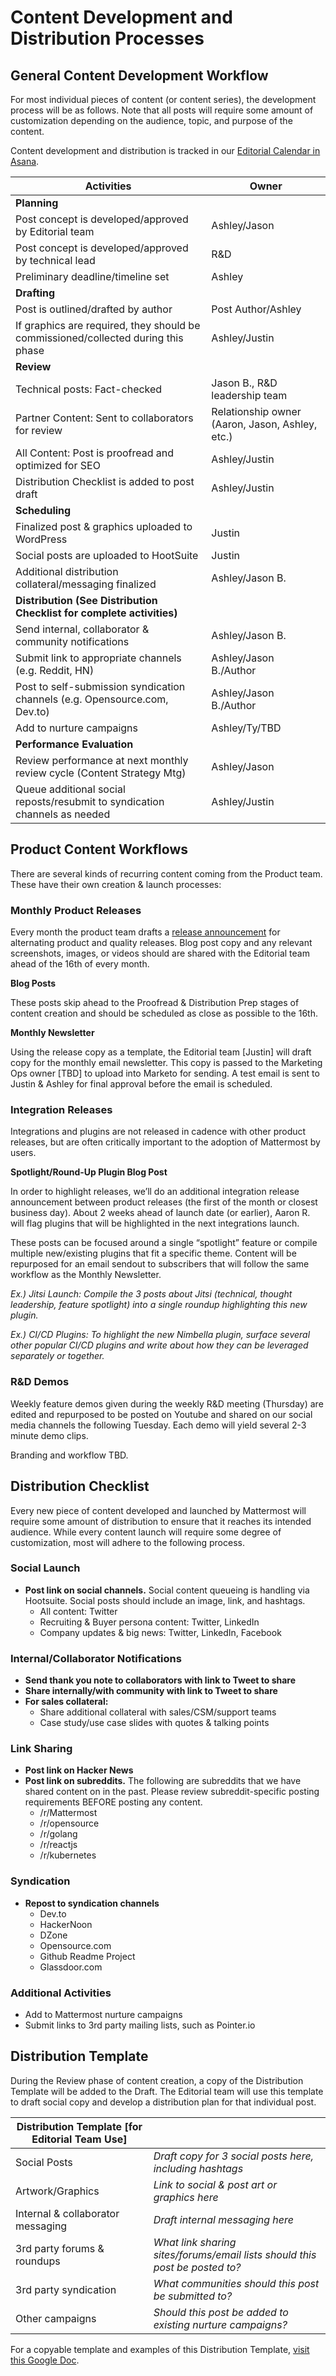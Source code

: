 # Content Development and Distribution Processes

## General Content Development Workflow

For most individual pieces of content (or content series), the development process will be as follows. Note that all posts will require some amount of customization depending on the audience, topic, and purpose of the content. 

Content development and distribution is tracked in our [Editorial Calendar in Asana](https://app.asana.com/0/1118354383664913/board). 

| Activities                                                                        | Owner                                           |
|-----------------------------------------------------------------------------------|-------------------------------------------------|
| **Planning**                                                                      |                                                 |
| Post concept is developed/approved by Editorial team                              | Ashley/Jason                                    |
| Post concept is developed/approved by technical lead                              | R&D                                             |
| Preliminary deadline/timeline set                                                 | Ashley                                          |
| **Drafting**                                                                      |                                                 |
| Post is outlined/drafted by author                                                | Post Author/Ashley                              |
| If graphics are required, they should be commissioned/collected during this phase | Ashley/Justin                                   |
| **Review**                                                                        |                                                 |
| Technical posts: Fact-checked                                                     | Jason B., R&D leadership team                   |
| Partner Content: Sent to collaborators for review                                 | Relationship owner (Aaron, Jason, Ashley, etc.) |
| All Content: Post is proofread and optimized for SEO                              | Ashley/Justin                                   |
| Distribution Checklist is added to post draft                                     | Ashley/Justin                                   |
| **Scheduling**                                                                    |                                                 |
| Finalized post & graphics uploaded to WordPress                                   | Justin                                          |
| Social posts are uploaded to HootSuite                                            | Justin                                          |
| Additional distribution collateral/messaging finalized                            | Ashley/Jason B.                                 |
| **Distribution (See Distribution Checklist for complete activities)**             |                                                 |
| Send internal, collaborator & community notifications                             | Ashley/Jason B.                                 |
| Submit link to appropriate channels (e.g. Reddit, HN)                             | Ashley/Jason B./Author                          |
| Post to self-submission syndication channels (e.g. Opensource.com, Dev.to)        | Ashley/Jason B./Author                          |
| Add to nurture campaigns                                                          | Ashley/Ty/TBD                                   |
| **Performance Evaluation**                                                        |                                                 |
| Review performance at next monthly review cycle (Content Strategy Mtg)            | Ashley/Jason                                    |
| Queue additional social reposts/resubmit to syndication channels as needed        | Ashley/Justin                                   |

## Product Content Workflows

There are several kinds of recurring content coming from the Product team. These have their own creation & launch processes:

### Monthly Product Releases
Every month the product team drafts a [release announcement](https://handbook.mattermost.com/operations/messaging-and-math/how-to-guides-for-m-and-m/how-to-create-release-announcements) for alternating product and quality releases. Blog post copy and any relevant screenshots, images, or videos should are shared with the Editorial team ahead of the 16th of every month.

**Blog Posts**

These posts skip ahead to the Proofread & Distribution Prep stages of content creation and should be scheduled as close as possible to the 16th.

**Monthly Newsletter** 

Using the release copy as a template, the Editorial team [Justin] will draft copy for the monthly email newsletter. This copy is passed to the Marketing Ops owner [TBD] to upload into Marketo for sending. A test email is sent to Justin & Ashley for final approval before the email is scheduled. 

### Integration Releases
Integrations and plugins are not released in cadence with other product releases, but are often critically important to the adoption of Mattermost by users. 

**Spotlight/Round-Up Plugin Blog Post**

In order to highlight releases, we’ll do an additional integration release announcement between product releases (the first of the month or closest business day). About 2 weeks ahead of launch date (or earlier), Aaron R. will flag plugins that will be highlighted in the next integrations launch. 

These posts can be focused around a single “spotlight” feature or compile multiple new/existing plugins that fit a specific theme. Content will be repurposed for an email sendout to subscribers that will follow the same workflow as the Monthly Newsletter.

   *Ex.) Jitsi Launch: Compile the 3 posts about Jitsi (technical, thought leadership, feature spotlight) into a single roundup highlighting this new plugin.*

   *Ex.) CI/CD Plugins: To highlight the new Nimbella plugin, surface several other popular CI/CD plugins and write about how they can be leveraged separately or together.*

### R&D Demos
Weekly feature demos given during the weekly R&D meeting (Thursday) are edited and repurposed to be posted on Youtube and shared on our social media channels the following Tuesday. Each demo will yield several 2-3 minute demo clips. 

Branding and workflow TBD.

## Distribution Checklist

Every new piece of content developed and launched by Mattermost will require some amount of distribution to ensure that it reaches its intended audience. While every content launch will require some degree of customization, most will adhere to the following process.

### Social Launch
* **Post link on social channels.** Social content queueing is handling via Hootsuite. Social posts should include an image, link, and hashtags. 
    * All content: Twitter
    * Recruiting & Buyer persona content: Twitter, LinkedIn 
    * Company updates & big news: Twitter, LinkedIn, Facebook

### Internal/Collaborator Notifications
* **Send thank you note to collaborators with link to Tweet to share**
* **Share internally/with community with link to Tweet to share**
* **For sales collateral:**
    * Share additional collateral with sales/CSM/support teams
    * Case study/use case slides with quotes & talking points

### Link Sharing
* **Post link on Hacker News**
* **Post link on subreddits.** The following are subreddits that we have shared content on in the past. Please review subreddit-specific posting requirements BEFORE posting any content. 
    * /r/Mattermost
    * /r/opensource
    * /r/golang
    * /r/reactjs
    * /r/kubernetes

### Syndication 
* **Repost to syndication channels**
    * Dev.to
    * HackerNoon
    * DZone
    * Opensource.com
    * Github Readme Project
    * Glassdoor.com

### Additional Activities
* Add to Mattermost nurture campaigns
* Submit links to 3rd party mailing lists, such as Pointer.io

## Distribution Template

During the Review phase of content creation, a copy of the Distribution Template will be added to the Draft. The Editorial team will use this template to draft social copy and develop a distribution plan for that individual post. 

| Distribution Template [for Editorial Team Use] |                                                                            |
|------------------------------------------------|----------------------------------------------------------------------------|
| Social Posts                                   | *Draft copy for 3 social posts here, including hashtags*                   |
| Artwork/Graphics                               | *Link to social & post art or graphics here*                               |
| Internal & collaborator messaging              | *Draft internal messaging here*                                            |
| 3rd party forums & roundups                    | *What link sharing sites/forums/email lists should this post be posted to?*|
| 3rd party syndication                          | *What communities should this post be submitted to?*                       |
| Other campaigns                                | *Should this post be added to existing nurture campaigns?* 

For a copyable template and examples of this Distribution Template, [visit this Google Doc](https://docs.google.com/document/d/19iDIxs8X7TdtgD1rt4o6kA3cZLO8JUTgg6e17_NDWAg/edit?usp=sharing).

